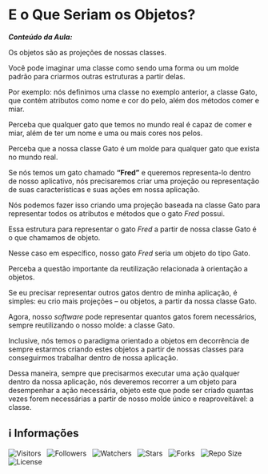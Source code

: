 <!-- Título -->
# E o Que Seriam os Objetos?

***Conteúdo da Aula:***

Os objetos são as projeções de nossas classes.

Você pode imaginar uma classe como sendo uma forma ou um molde padrão para criarmos outras estruturas a partir delas.

Por exemplo: nós definimos uma classe no exemplo anterior, a classe Gato, que contém atributos como nome e cor do pelo, além dos métodos comer e miar.

Perceba que qualquer gato que temos no mundo real é capaz de comer e miar, além de ter um nome e uma ou mais cores nos pelos.

Perceba que a nossa classe Gato é um molde para qualquer gato que exista no mundo real.

Se nós temos um gato chamado **“Fred”** e queremos representa-lo dentro de nosso aplicativo, nós precisaremos criar uma projeção ou representação de suas características e suas ações em nossa aplicação.

Nós podemos fazer isso criando uma projeção baseada na classe Gato para representar todos os atributos e métodos que o gato *Fred* possui.

Essa estrutura para representar o gato *Fred* a partir de nossa classe Gato é o que chamamos de objeto.

Nesse caso em específico, nosso gato *Fred* seria um objeto do tipo Gato.

Perceba a questão importante da reutilização relacionada à orientação a objetos.

Se eu precisar representar outros gatos dentro de minha aplicação, é simples: eu crio mais projeções – ou objetos, a partir da nossa classe Gato.

Agora, nosso *software* pode representar quantos gatos forem necessários, sempre reutilizando o nosso molde: a classe Gato.

Inclusive, nós temos o paradigma orientado a objetos em decorrência de sempre estarmos criando estes objetos a partir de nossas classes para conseguirmos trabalhar dentro de nossa aplicação.

Dessa maneira, sempre que precisarmos executar uma ação qualquer dentro da nossa aplicação, nós deveremos recorrer a um objeto para desempenhar a ação necessária, objeto este que pode ser criado quantas vezes forem necessárias a partir de nosso molde único e reaproveitável: a classe.

<!-- Informações -->
## &#8505; Informações

![Visitors](https://api.visitorbadge.io/api/visitors?path=Devsgeeknerd%2Fcla-e-que-ser-obj-cla-obj-log-ori-obj-com-bas&label=Visitantes&labelColor=%23700070&labelStyle=none&countColor=%23000fff&style=plastic&color=%23ffffff "Total de Visitantes")
&nbsp;
![Followers](https://img.shields.io/github/followers/Devsgeeknerd?style=p&label=Seguidores&labelColor=800080&color=000fff "Total de Seguidores")
&nbsp;
![Watchers](https://img.shields.io/github/watchers/Devsgeeknerd/cla-e-que-ser-obj-cla-obj-log-ori-obj-com-bas?style=p&label=Observadores&labelColor=800080&color=000fff "Total de Observadores")
&nbsp;
![Stars](https://img.shields.io/github/stars/Devsgeeknerd/cla-e-que-ser-obj-cla-obj-log-ori-obj-com-bas?style=p&label=Estrelas&labelColor=800080&color=000fff "Total de Estrelas")
&nbsp;
![Forks](https://img.shields.io/github/forks/Devsgeeknerd/cla-e-que-ser-obj-cla-obj-log-ori-obj-com-bas?style=p&label=Bifurcações&labelColor=800080&color=000fff "Total de Bifurcações")
&nbsp;
![Repo Size](https://img.shields.io/github/repo-size/Devsgeeknerd/cla-e-que-ser-obj-cla-obj-log-ori-obj-com-bas?style=p&label=Tamanho&labelColor=800080&color=000fff "Tamanho do Repositório")
&nbsp;
![License](https://img.shields.io/github/license/Devsgeeknerd/cla-e-que-ser-obj-cla-obj-log-ori-obj-com-bas?style=p&label=Licença&labelColor=800080&color=000fff "Licença do Repositório")
